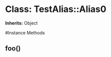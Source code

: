 # Class: TestAlias::Alias0
**Inherits:** Object
    




#Instance Methods
## foo() [](#method-i-foo)

